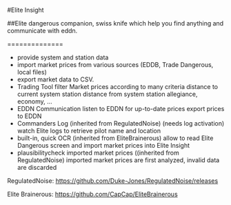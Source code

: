 #Elite Insight

##Elite dangerous companion, swiss knife which help you find anything and communicate with eddn.

==============
- provide system and station data
- import market prices from various sources (EDDB, Trade Dangerous, local files)
- export market data to CSV.
- Trading Tool
  filter Market prices according to many criteria
    distance to current system
    station distance from system
    station allegiance, economy, ...
- EDDN Communication
  listen to EDDN for up-to-date prices
    export prices to EDDN
- Commanders Log (inherited from RegulatedNoise) (needs log activation)
  watch Elite logs to retrieve pilot name and location
- built-in, quick OCR (inherited from EliteBrainerous)
  allow to read Elite Dangerous screen and import market prices into Elite Insight 
- plausibilitycheck imported market prices ((inherited from RegulatedNoise)
  imported market prices are first analyzed, invalid data are discarded

RegulatedNoise: https://github.com/Duke-Jones/RegulatedNoise/releases

Elite Brainerous: https://github.com/CapCap/EliteBrainerous